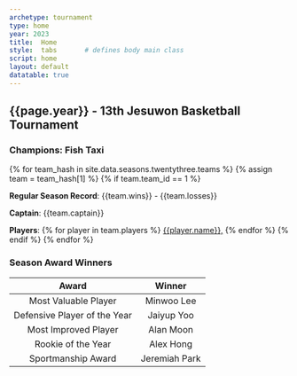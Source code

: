 ```yaml
---
archetype: tournament
type: home
year: 2023
title:  Home
style:  tabs       # defines body main class
script: home
layout: default
datatable: true
---
```

<h2> {{page.year}} - 13th Jesuwon Basketball Tournament </h2>

<h3> Champions: Fish Taxi </h3>
{% for team_hash in site.data.seasons.twentythree.teams %}
{% assign team = team_hash[1] %}
{% if team.team_id == 1 %}
<p><b>Regular Season Record</b>: {{team.wins}} - {{team.losses}}</p>
<p><b>Captain</b>: {{team.captain}}</p>
<p><b>Players</b>: 
{% for player in team.players %}
<a href="/players/{{player.player_id}}">{{player.name}},</a>
{% endfor %}
{% endif %}
{% endfor %}
<br>

<h3> Season Award Winners </h3>
<table class="display2">
  <colgroup>
      <col class="twenty"/>
      <col class="twenty"/>
  </colgroup>
  <thead style="text-align: center;">
    <tr>
        <th>Award</th>
        <th>Winner</th>
    </tr>
  </thead>
  <tbody style="text-align: center;">
    <tr>
      <td>Most Valuable Player</td>
      <td>Minwoo Lee</td>
    </tr>
    <tr>
        <td>Defensive Player of the Year</td>
        <td>Jaiyup Yoo</td>
    </tr>
    <tr>
      <td>Most Improved Player</td>
      <td>Alan Moon</td>
    </tr>
    <tr>
      <td>Rookie of the Year</td>
      <td>Alex Hong</td>
    </tr>
    <tr>
      <td>Sportmanship Award</td>
      <td>Jeremiah Park</td>
    </tr>
  </tbody>
</table>